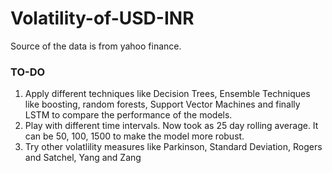 # Volatility-of-USD-INR
Source of the data is from yahoo finance.
### TO-DO
1. Apply different techniques like Decision Trees, Ensemble Techniques like boosting, random forests, Support Vector Machines and finally LSTM to compare the performance of the models.
2. Play with different time intervals. Now took as 25 day rolling average. It can be 50, 100, 1500 to make the model more robust.
3. Try other volatlility measures like Parkinson, Standard Deviation, Rogers and Satchel, Yang and Zang
